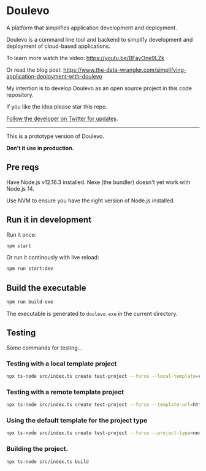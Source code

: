 # Doulevo

A platform that simplifies application development and deployment. 

Doulevo is a command line tool and backend to simplify development and deployment of cloud-based applications.

To learn more watch the video:
https://youtu.be/BFayOne9LZk

Or read the blog post:
https://www.the-data-wrangler.com/simplifying-application-deployment-with-doulevo

My intention is to develop Doulevo as an open source project in this code repository.

If you like the idea please star this repo.

[Follow the developer on Twitter for updates](https://twitter.com/ashleydavis75).

---

This is a prototype version of Doulevo. 

**Don't it use in production.**

## Pre reqs

Have Node.js v12.16.3 installed. Nexe (the bundler) doesn't yet work with Node.js 14.

Use NVM to ensure you have the right version of Node.js installed.

## Run it in development

Run it once:

```bash
npm start
```

Or run it continously with live reload: 

```bash
npm run start:dev
```

## Build the executable

```bash
npm run build-exe
```

The executable is generated to `doulevo.exe` in the current directory.

## Testing

Some commands for testing...

### Testing with a local template project

```bash
npx ts-node src/index.ts create test-project --force --local-template=c:/projects/doulevo/templates/nodejs
```

### Testing with a remote template project

```bash
npx ts-node src/index.ts create test-project --force --template-url=https://github.com/doulevo/create-template-nodejs.git
```

### Using the default template for the project type

```bash
npx ts-node src/index.ts create test-project --force --project-type=nodejs
```

### Building the project.

```bash
npx ts-node src/index.ts build
```
